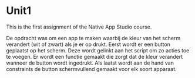 # Unit1
This is the first assignment of the Native App Studio course.

De opdracht was om een app te maken waarbij de kleur van het scherm verandert (wit of zwart) als je er op drukt.
Eerst wordt er een button geplaatst op het scherm. Deze wordt gelinkt aan het script om zo acties toe te voegen. Er wordt een functie gemaakt die zorgt dat de kleur verandert wanneer de button wordt ingedrukt. Als laatst wordt aan de hand van constraints de button schermvullend gemaakt voor elk soort apparaat. 
